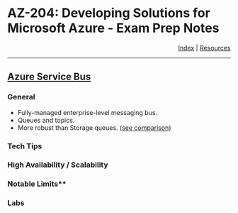 # AZ-204: Developing Solutions for Microsoft Azure - Exam Prep Notes

<div style="text-align: right"> <a href="..\README.MD">Index</a> | <a href="..\RESOURCES.MD">Resources</a> </div>

----
[Azure Service Bus](https://docs.microsoft.com/en-us/azure/service-bus-messaging/service-bus-messaging-overview)
-----------------
### General

* Fully-managed enterprise-level messaging bus.
* Queues and topics.
* More robust than Storage queues. [(see comparison)](https://docs.microsoft.com/en-us/azure/service-bus-messaging/service-bus-azure-and-service-bus-queues-compared-contrasted)

### Tech Tips

### High Availability / Scalability

### Notable Limits**

### Labs
